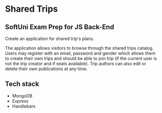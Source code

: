 # Shared Trips

## SoftUni Exam Prep for JS Back-End 

Create an application for shared trip's plans.

The application allows visitors to browse through the shared trips catalog. Users may register with an email, password and gender which allows them to create their own trips and should be able to join trip (if the current user is not the trip creator and if seats available). Trip authors can also edit or delete their own publications at any time.

## Tech stack

- MongoDB
- Express
- Handlebars
